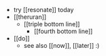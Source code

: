 - try [[resonate]] today
- [[theruran]]
	- [[triple bottom line]]
		- [[fourth bottom line]]
- [[do]]
	- see also [[now]], [[later]] :)